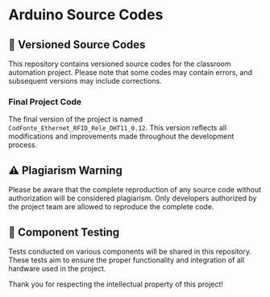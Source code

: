# Arduino Source Codes

## 📜 Versioned Source Codes

This repository contains versioned source codes for the classroom automation project. Please note that some codes may contain errors, and subsequent versions may include corrections.

### Final Project Code
The final version of the project is named `CodFonte_Ethernet_RFID_Rele_DHT11_0.12`. This version reflects all modifications and improvements made throughout the development process.

## ⚠️ Plagiarism Warning
Please be aware that the complete reproduction of any source code without authorization will be considered plagiarism. Only developers authorized by the project team are allowed to reproduce the complete code.

## 🧪 Component Testing
Tests conducted on various components will be shared in this repository. These tests aim to ensure the proper functionality and integration of all hardware used in the project.

Thank you for respecting the intellectual property of this project!
